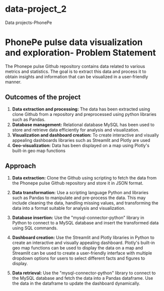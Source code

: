 # data-project_2
Data projects-PhonePe
# PhonePe pulse data visualization and exploration- Problem Statement
The Phonepe pulse Github repository contains data related to various metrics and statistics. The goal is to extract this data and process it to obtain insights and information that can be visualized in a user-friendly manner.


## Outcomes of the project ##
1. **Data extraction and processing:**
     The data has been extracted using clone Github from a repository and preprocessed using python libraries 
     such as Pandas.
2. **Database management:**
     Relational database MySQL has been used to store and retrieve data efficiently for analysis and 
     visualization.
3. **Visualization and dashboard creation:**
      To create interactive and visually appealing dashboards libraries such as Streamlit and Plotly are 
     used
4.  **Geo-visualization:**
    Data has been displayed on a map using Plotly's built-in geo map functions

## Approach ##
1. **Data extraction:**
   Clone the Github using scripting to fetch the data from the Phonepe pulse Github repository and store it in JSON format.
  
2. **Data transformation:**
    Use a scripting language Python and libraries such as Pandas to manipulate and pre-process the data. This may
include cleaning the data, handling missing values, and transforming the data into a format suitable for analysis and visualization.

3. **Database insertion:**
    Use the "mysql-connector-python" library in Python to connect to a MySQL database and insert the transformed data using SQL
commands.

4. **Dashboard creation:**
   Use the Streamlit and Plotly libraries in Python to create an interactive and visually appealing dashboard. Plotly's built-in geo map
functions can be used to display the data on a map and Streamlit can be used to create a user-friendly interface with multiple dropdown options for users to
select different facts and figures to display.

5. **Data retrieval:**
    Use the "mysql-connector-python" library to connect to the MySQL database and fetch the data into a Pandas dataframe. Use the data in
the dataframe to update the dashboard dynamically.


    

  
        
   
   








